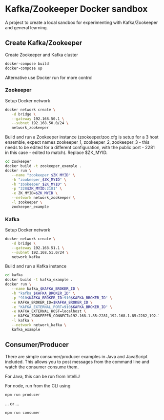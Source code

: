 # Kafka/Zookeeper Docker sandbox

A project to create a local sandbox for experimenting with Kafka/Zookeeper and general learning.

## Create Kafka/Zookeeper

Create Zookeeper and Kafka cluster

```bash
docker-compose build
docker-compose up
```

Alternative use Docker run for more control

### Zookeeper

Setup Docker network
```bash
docker network create \
   -d bridge \
   --gateway 192.168.50.1 \
   --subnet 192.168.50.0/24 \
   network_zookeeper
```

Build and run a Zookeeper instance (zookeeper/zoo.cfg is setup for a 3 host ensemble, expect names zookeeper_1, zookeeper_2, zookeeper_3 - this needs to be edited for a different configuration, with the public port - 2281 in this case - edited to match). Replace $ZK_MYID.

```bash
cd zookeeper
docker build -t zookeeper_example .
docker run \
   --name "zookeeper_$ZK_MYID" \
   -h "zookeeper_$ZK_MYID" \
   -h "zookeeper_$ZK_MYID" \
   -p "228$ZK_MYID:2181" \
   -e ZK_MYID=$ZK_MYID \
   --network network_zookeeper \
   -l zookeeper \
   zookeeper_example
```

### Kafka

Setup Docker network
```bash
docker network create \
   -d bridge \
   --gateway 192.168.51.1 \
   --subnet 192.168.51.0/24 \
   network_kafka
```

Build and run a Kafka instance

```bash
cd kafka
docker build -t kafka_example .
docker run \
   --name kafka_$KAFKA_BROKER_ID \
   -h "kafka_$KAFKA_BROKER_ID" \
   -p "910$KAFKA_BROKER_ID:910$KAFKA_BROKER_ID" \
   -e KAFKA_BROKER_ID=$KAFKA_BROKER_ID \
   -e "KAFKA_EXTERNAL_PORT=910$KAFKA_BROKER_ID" \
   -e KAFKA_EXTERNAL_HOST=localhost \
   -e KAFKA_ZOOKEEPER_CONNECT=192.168.1.85:2281,192.168.1.85:2282,192.168.1.85:2283 \
   -l kafka \
   --network network_kafka \
   kafka_example
```

## Consumer/Producer

There are simple consumer/producer examples in Java and JavaScript included. This allows you to post messages from the command line and watch the consumer consume them.

For Java, this can be run from IntelliJ

For node, run from the CLI using

```
npm run producer
```

... or ...

```
npm run consumer
```
